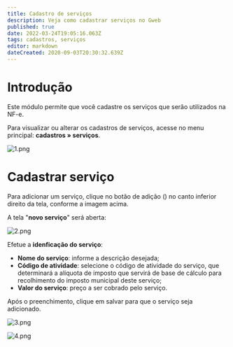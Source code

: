 ```yaml
---
title: Cadastro de serviços
description: Veja como cadastrar serviços no Gweb
published: true
date: 2022-03-24T19:05:16.063Z
tags: cadastros, serviços
editor: markdown
dateCreated: 2020-09-03T20:30:32.639Z
---
```


# Introdução

Este módulo permite que você cadastre os serviços que serão utilizados na NF-e.

Para visualizar ou alterar os cadastros de serviços, acesse no menu principal: **cadastros » serviços**.

![1.png](/cadastros/serviços/1.png)

# Cadastrar serviço

Para adicionar um serviço, clique no botão de adição (<em class="mdi mdi-plus"></em>) no canto inferior direito da tela, conforme a imagem acima.

A tela "**novo serviço**" será aberta:

![2.png](/cadastros/serviços/2.png)

Efetue a **idenficação do serviço**:
- **Nome do serviço**: informe a descrição desejada;
- **Código de atividade**: selecione o código de atividade do serviço, que determinará a alíquota de imposto que servirá de base de cálculo para recolhimento do imposto municipal deste serviço;
- **Valor do serviço**: preço a ser cobrado pelo serviço.

Após o preenchimento, clique em <span class="mat-button mdi "> salvar</span>  para que o serviço seja adicionado.

![3.png](/cadastros/serviços/3.png)

![4.png](/cadastros/serviços/4.png)

